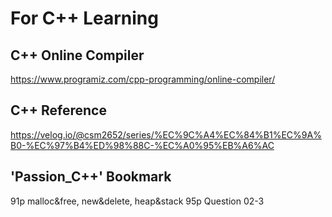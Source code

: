# For C++ Learning


## C++ Online Compiler

https://www.programiz.com/cpp-programming/online-compiler/


## C++ Reference

https://velog.io/@csm2652/series/%EC%9C%A4%EC%84%B1%EC%9A%B0-%EC%97%B4%ED%98%88C-%EC%A0%95%EB%A6%AC

## 'Passion_C++' Bookmark

91p malloc&free, new&delete, heap&stack
95p Question 02-3
